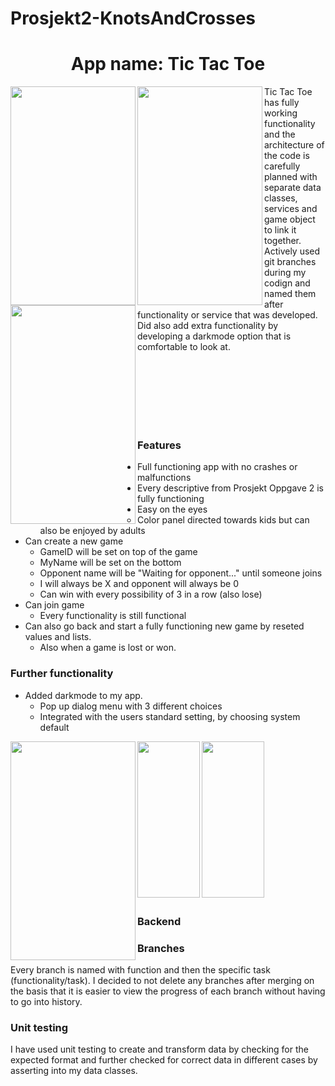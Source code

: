 # Prosjekt2-KnotsAndCrosses

<h1 align="Center">App name: Tic Tac Toe</h1>

<img align="left" width="200" height="350" src="https://user-images.githubusercontent.com/73124270/117058560-11410f80-ad1f-11eb-89a4-346aad8fb3b1.png">
<img align="left" width="200" height="350" src="https://user-images.githubusercontent.com/73124270/117058620-2ae25700-ad1f-11eb-974c-c2db989ccb4d.png">
<img align="left" width="200" height="350" src="https://user-images.githubusercontent.com/73124270/117058666-346bbf00-ad1f-11eb-8e89-e7a188d734d6.png">

Tic Tac Toe has fully working functionality and the architecture of the code is carefully planned with separate data classes, services and game object to link it together. Actively used git branches during my codign and named them after functionality or service that was developed. Did also add extra functionality by developing a darkmode option that is comfortable to look at.

<br />
<br />
<br />
<br />
<br />
<br />


<h3 align="Left">Features</h3>


* Full functioning app with no crashes or malfunctions
* Every descriptive from Prosjekt Oppgave 2 is fully functioning
* Easy on the eyes
  * Color panel directed towards kids but can also be enjoyed by adults
* Can create a new game 
  * GameID will be set on top of the game
  * MyName will be set on the bottom
  * Opponent name will be "Waiting for opponent..." until someone joins
  * I will always be X and opponent will always be 0
  * Can win with every possibility of 3 in a row (also lose)
* Can join game
  * Every functionality is still functional
* Can also go back and start a fully functioning new game by reseted values and lists.
  * Also when a game is lost or won.


<h3 align="Left">Further functionality</h3>

*  Added darkmode to my app.
   *  Pop up dialog menu with 3 different choices
   *  Integrated with the users standard setting, by choosing system default

<img align="left" width="200" height="350" src="https://user-images.githubusercontent.com/73124270/117064256-3be29680-ad26-11eb-9350-b739a8e03435.png">
<img align="left" width="100" height="250" src="https://user-images.githubusercontent.com/73124270/117058705-3d5c9080-ad1f-11eb-885e-10ce2c991e8e.png">
<img align="left" width="100" height="250" src="https://user-images.githubusercontent.com/73124270/117058723-42214480-ad1f-11eb-95a4-1977f0f65492.png">

<br />
<br />
<br />
<br />
<br />
<br />
<br />
<br />
<br />
<br />
<br />
<br />
<br />
<br />
<br />

<h3 align="Left">Backend</h3>

  
<h3 align="Left">Branches</h3>
Every branch is named with function and then the specific task (functionality/task). I decided to not delete any branches after merging on the basis that it is easier to view the progress of each branch without having to go into history. 


<h3 align="Left">Unit testing</h3>
I have used unit testing to create and transform data by checking for the expected format and further checked for correct data in different cases by asserting into my data classes. 

